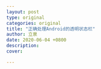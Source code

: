 ```yaml
---
layout: post
type: original
categories: original
title: "正确处理Android的透明状态栏"
author: 立泉
date: 2020-06-04 +0800
description: 
cover: 

---
```

